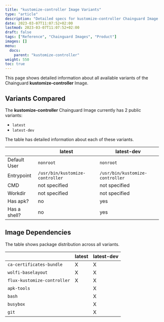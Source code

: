 ```yaml
---
title: "kustomize-controller Image Variants"
type: "article"
description: "Detailed specs for kustomize-controller Chainguard Image Variants"
date: 2023-03-07T11:07:52+02:00
lastmod: 2023-03-07T11:07:52+02:00
draft: false
tags: ["Reference", "Chainguard Images", "Product"]
images: []
menu:
  docs:
    parent: "kustomize-controller"
weight: 550
toc: true
---
```


This page shows detailed information about all available variants of the Chainguard **kustomize-controller** Image.

## Variants Compared
The **kustomize-controller** Chainguard Image currently has 2 public variants: 

- `latest`
- `latest-dev`

The table has detailed information about each of these variants.

|              | latest                          | latest-dev                      |
|--------------|---------------------------------|---------------------------------|
| Default User | `nonroot`                       | `nonroot`                       |
| Entrypoint   | `/usr/bin/kustomize-controller` | `/usr/bin/kustomize-controller` |
| CMD          | not specified                   | not specified                   |
| Workdir      | not specified                   | not specified                   |
| Has apk?     | no                              | yes                             |
| Has a shell? | no                              | yes                             |

## Image Dependencies
The table shows package distribution across all variants.

|                             | latest | latest-dev |
|-----------------------------|--------|------------|
| `ca-certificates-bundle`    | X      | X          |
| `wolfi-baselayout`          | X      | X          |
| `flux-kustomize-controller` | X      | X          |
| `apk-tools`                 |        | X          |
| `bash`                      |        | X          |
| `busybox`                   |        | X          |
| `git`                       |        | X          |

